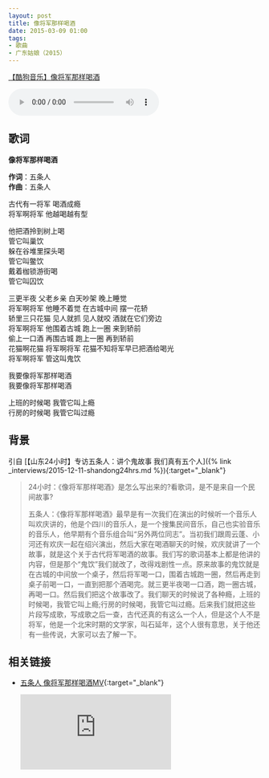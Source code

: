 ```yaml
---
layout: post
title: 像将军那样喝酒
date: 2015-03-09 01:00
tags:
- 歌曲
- 广东姑娘（2015）
---
```


[【酷狗音乐】像将军那样喝酒](https://www.kugou.com/song/#hash=215C3413349B396A3E02B0825AC6A69C&album_id=977483)

<audio controls  loop  src="https://onedrive.gimhoy.com/1drv/aHR0cHM6Ly8xZHJ2Lm1zL3UvcyFBbXVjeFU4NF9vc3NoQ1JrSDg2OHVkSl9jd2lw.wav">
您的浏览器不支持 audio 标签。
</audio>

## 歌词

**像将军那样喝酒**

**作词**：五条人  
**作曲**：五条人

古代有一将军 喝酒成瘾  
将军啊将军 他越喝越有型

他把酒拎到树上喝  
管它叫巢饮  
躲在谷堆里探头喝  
管它叫鳖饮  
戴着枷锁游街喝  
管它叫囚饮

三更半夜 父老乡亲 白天吵架 晚上睡觉  
将军啊将军 他睡不着觉 在古城中间 摆一花轿  
轿里三只花猫 见人就抓 见人就咬 酒就在它们旁边  
将军啊将军 他围着古城 跑上一圈 来到轿前  
偷上一口酒 再围古城 跑上一圈 再到轿前  
花猫啊花猫 将军啊将军 花猫不知将军早已把酒给喝光  
将军啊将军 管这叫鬼饮

我要像将军那样喝酒  
我要像将军那样喝酒

上班的时候喝 我管它叫上瘾  
行房的时候喝 我管它叫过瘾


## 背景
引自 [【山东24小时】专访五条人：讲个鬼故事 我们真有五个人]({% link _interviews/2015-12-11-shandong24hrs.md %}){:target="_blank"}

> 24小时：《像将军那样喝酒》是怎么写出来的?看歌词，是不是来自一个民间故事?
>
> 五条人：《像将军那样喝酒》最早是有一次我们在演出的时候听一个音乐人叫欢庆讲的，他是个四川的音乐人，是一个搜集民间音乐，自己也实验音乐的音乐人，他早期有个音乐组合叫“另外两位同志”。当初我们跟周云蓬、小河还有欢庆一起在绍兴演出，然后大家在喝酒聊天的时候，欢庆就讲了一个故事，就是这个关于古代将军喝酒的故事。我们写的歌词基本上都是他讲的内容，但是那个“鬼饮”我们就改了，改得戏剧性一点。原来故事的鬼饮就是在古城的中间放一个桌子，然后将军喝一口，围着古城跑一圈，然后再走到桌子前喝一口，一直到把那个酒喝完。就三更半夜喝一口酒，跑一圈古城，再喝一口。然后我们把这个故事改了。我们聊天的时候说了各种瘾，上班的时候喝，我管它叫上瘾;行房的时候喝，我管它叫过瘾。后来我们就把这些片段写成歌，写成歌之后一查，古代还真的有这么一个人，但是这个人不是将军，他是一个北宋时期的文学家，叫石延年，这个人很有意思，关于他还有一些传说，大家可以去了解一下。

## 相关链接

- [五条人 像将军那样喝酒MV](https://v.youku.com/v_show/id_XMTM2MzY5ODA4NA==.html){:target="_blank"}

  <div class="iframe-container"><iframe class="responsive-iframe" src='https://player.youku.com/embed/XMTM2MzY5ODA4NA==' frameborder="no" allowfullscreen="true"></iframe></div>
